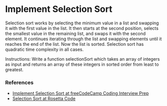 <h1>Implement Selection Sort</h1>

<p>Selection sort works by selecting the minimum value in a list and swapping it with the first value in the list. It then starts at the second position, selects the smallest value in the remaining list, and swaps it with the second element. It continues iterating through the list and swapping elements until it reaches the end of the list. Now the list is sorted. Selection sort has quadratic time complexity in all cases.</p>

<p>Instructions: Write a function selectionSort which takes an array of integers as input and returns an array of these integers in sorted order from least to greatest.</p>

<h3>References</h3>

<ul>
  <li><a href="https://www.freecodecamp.org/learn/coding-interview-prep/algorithms/implement-selection-sort">
    Implement Selection Sort at freeCodeCamp Coding Interview Prep
  </a></li>

  <li><a href="https://rosettacode.org/wiki/Sorting_algorithms/Selection_sort">
    Selection Sort at Rosetta Code
  </a></li>
</ul>
